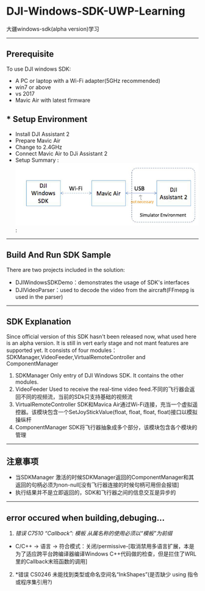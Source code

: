 # DJI-Windows-SDK-UWP-Learning
大疆windows-sdk(alpha version)学习

---
## Prerequisite
To use DJI windows SDK:
* A PC or laptop with a Wi-Fi adapter(5GHz recommended)
* win7 or above
* vs 2017
* Mavic Air with latest firmware

## * Setup Environment
* Install DJI Assistant 2
* Prepare Mavic Air
* Change to 2.4GHz
* Connect Mavic Air to DJi Assistant 2
* Setup Summary
:![](pics/setup-summary.JPG):

---
## Build And Run SDK Sample
There are two projects included in the solution:
* DJIWindowsSDKDemo：demonstrates the usage of SDK's interfaces
* DJIVideoParser：used to decode the video from the aircraft(FFmepg is used in the parser)

---
## SDK Explanation
Since official version of this SDK hasn't been released now, what used here is an alpha version. It is still in vert early stage and not mant features are supported yet.
It consists of four modules：SDKManager,VideoFeeder,VirtualRemoteController and ComponentManager

1. SDKManager
Only entry of DJI Windows SDK. It contains the other modules.
2. VideoFeeder
Used to receive the real-time video feed.不同的飞行器会返回不同的视频流，当前的SDk只支持基础的视频流
3. VirtualRemoteController
SDK和Mavica Air通过Wi-Fi连接，充当一个虚拟遥控器。该模块包含一个SetJoyStickValue(float, float, float, float)接口以模拟操纵杆
4. ComponentManager
SDK将飞行器抽象成多个部分，该模块包含各个模块的管理

---
## 注意事项
* 当SDKManager 激活的时候SDKManager返回的ComponentManager和其返回的句柄必须为non-null[没有飞行器连接的时候句柄可用但会报错]
* 执行结果并不是立即返回的，SDK和飞行器之间的信息交互是异步的
---
## error occured when building,debuging...
1. *错误 C7510 “Callback”: 模板 从属名称的使用必须以“模板”为前缀*
* C/C++ -> 语言 -> 符合模式：关闭/permissive-[取消禁用多语言扩展，本是为了适应跨平台跨编译器编译Windows C++代码做的检查，但是拦住了WRL里的Callback末班函数的调用]
2. *错误 CS0246	未能找到类型或命名空间名“InkShapes”(是否缺少 using 指令或程序集引用?)